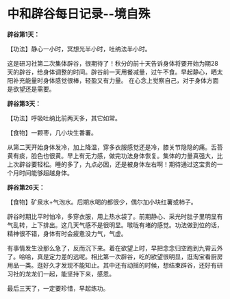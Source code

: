 # 中和辟谷每日记录--境自殊

**辟谷第1天：**

【功法】静心一小时，冥想光半小时，吐纳法半小时。

这是研习社第二次集体辟谷，很期待了！秋分的前十天告诉身体将要开始为期28天的辟谷，给身体调整的时间。辟谷前一天用餐减量，过午不食。早起静心，晒太阳补充能量时身体感觉很棒，轻盈又有力量。 在心念上觉察自己，对于身体方面是欲望还是需要。

**辟谷第3天：**

【功法】呼吸吐纳比前两天多，其它如常。

【食物】一颗枣，几小块生番薯。

从第二天开始身体发冷，加上降温，穿多衣服感觉还是冷，膝关节隐隐的痛。舌苔黄有痰，脸色也很黄。早上有无力感，做完功法身体恢复。集体的力量真强大，比上次辟谷要轻松。睡的多了，九点必困，还是被身体左右啊！期待通过这宝贵的一个月时间能够超越身体。

**辟谷第26天：**

【食物】矿泉水+气泡水。后期水喝的都很少，偶尔加小块红薯或柿子。

辟谷时期比平时怕冷，多穿衣服，用上热水袋了。前期静心、采光时肚子里明显有气乱转，上下排出。这几天气感不是很明显。喉咙有堵的感觉。功法做到位的话，精神很不错，身体有时会疲惫没力气，气虚。

有事情发生没那么急了，反而沉下来。着在欲望上时，早把念念归空跑到九霄云外了。哈哈，真是定力差的远呢。相比第一次辟谷，吃的欲望很明显，逛淘宝看厨房用品一类。逛好久才发现不能知止。其中还有动摇的时候，想结束辟谷，还好有研习社的龙龙们一起，能坚持下来，感恩。

最后三天了，一定要珍惜，早起练功。

